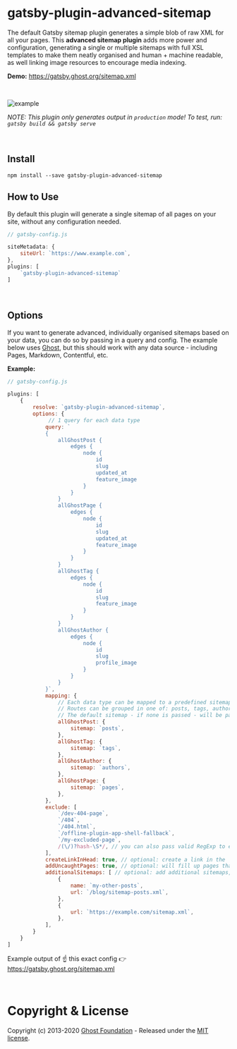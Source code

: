 # gatsby-plugin-advanced-sitemap

The default Gatsby sitemap plugin generates a simple blob of raw XML for all your pages. This **advanced sitemap plugin** adds more power and configuration, generating a single or multiple sitemaps with full XSL templates to make them neatly organised and human + machine readable, as well linking image resources to encourage media indexing.

**Demo:** https://gatsby.ghost.org/sitemap.xml


&nbsp;

![example](https://user-images.githubusercontent.com/120485/53555088-d27a0280-3b73-11e9-88ca-fb4ec08d9d26.png)

_NOTE: This plugin only generates output in `production` mode! To test, run: `gatsby build && gatsby serve`_

&nbsp;


## Install

`npm install --save gatsby-plugin-advanced-sitemap`

## How to Use

By default this plugin will generate a single sitemap of all pages on your site, without any configuration needed.

```javascript
// gatsby-config.js

siteMetadata: {
    siteUrl: `https://www.example.com`,
},
plugins: [
    `gatsby-plugin-advanced-sitemap`
]
```

&nbsp;

## Options

If you want to generate advanced, individually organised sitemaps based on your data, you can do so by passing in a query and config. The example below uses [Ghost](https://ghost.org/), but this should work with any data source - including Pages, Markdown, Contentful, etc.

**Example:**

```javascript
// gatsby-config.js

plugins: [
    {
        resolve: `gatsby-plugin-advanced-sitemap`,
        options: {
             // 1 query for each data type
            query: `
            {
                allGhostPost {
                    edges {
                        node {
                            id
                            slug
                            updated_at
                            feature_image
                        }
                    }
                }
                allGhostPage {
                    edges {
                        node {
                            id
                            slug
                            updated_at
                            feature_image
                        }
                    }
                }
                allGhostTag {
                    edges {
                        node {
                            id
                            slug
                            feature_image
                        }
                    }
                }
                allGhostAuthor {
                    edges {
                        node {
                            id
                            slug
                            profile_image
                        }
                    }
                }
            }`,
            mapping: {
                // Each data type can be mapped to a predefined sitemap
                // Routes can be grouped in one of: posts, tags, authors, pages, or a custom name
                // The default sitemap - if none is passed - will be pages
                allGhostPost: {
                    sitemap: `posts`,
                },
                allGhostTag: {
                    sitemap: `tags`,
                },
                allGhostAuthor: {
                    sitemap: `authors`,
                },
                allGhostPage: {
                    sitemap: `pages`,
                },
            },
            exclude: [
                `/dev-404-page`,
                `/404`,
                `/404.html`,
                `/offline-plugin-app-shell-fallback`,
                `/my-excluded-page`,
                /(\/)?hash-\S*/, // you can also pass valid RegExp to exclude internal tags for example
            ],
            createLinkInHead: true, // optional: create a link in the `<head>` of your site
            addUncaughtPages: true, // optional: will fill up pages that are not caught by queries and mapping and list them under `sitemap-pages.xml`
            additionalSitemaps: [ // optional: add additional sitemaps, which are e. g. generated somewhere else, but need to be indexed for this domain
                {
                    name: `my-other-posts`,
                    url: `/blog/sitemap-posts.xml`,
                },
                {
                    url: `https://example.com/sitemap.xml`,
                },
            ],
        }
    }
]
```

Example output of ☝️ this exact config 👉 https://gatsby.ghost.org/sitemap.xml

&nbsp;

# Copyright & License

Copyright (c) 2013-2020 [Ghost Foundation](https://ghost.org/) - Released under the [MIT license](LICENSE).
